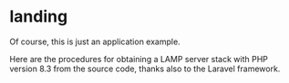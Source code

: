 # landing

Of course, this is just an application example.

Here are the procedures for obtaining a LAMP server stack with PHP version 8.3 from the source code, thanks also to the Laravel framework.
